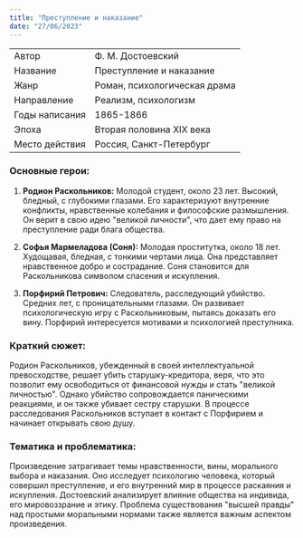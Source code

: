 ```yaml
---
title: "Преступление и наказание"
date: "27/06/2023"
---
```


|                |                              |
| -------------- | ---------------------------- |
| Автор          | Ф. М. Достоевский            |
| Название       | Преступление и наказание     |
| Жанр           | Роман, психологическая драма |
| Направление    | Реализм, психологизм         |
| Годы написания | 1865-1866                    |
| Эпоха          | Вторая половина XIX века     |
| Место действия | Россия, Санкт-Петербург      |

### Основные герои:

1. **Родион Раскольников:** Молодой студент, около 23 лет. Высокий, бледный, с глубокими глазами. Его характеризуют внутренние конфликты, нравственные колебания и философские размышления. Он верит в свою идею "великой личности", что дает ему право на преступление ради блага общества.

2. **Софья Мармеладова (Соня):** Молодая проститутка, около 18 лет. Худощавая, бледная, с тонкими чертами лица. Она представляет нравственное добро и сострадание. Соня становится для Раскольникова символом спасения и искупления.

3. **Порфирий Петрович:** Следователь, расследующий убийство. Средних лет, с проницательными глазами. Он развивает психологическую игру с Раскольниковым, пытаясь доказать его вину. Порфирий интересуется мотивами и психологией преступника.

### Краткий сюжет:

Родион Раскольников, убежденный в своей интеллектуальной превосходстве, решает убить старушку-кредитора, веря, что это позволит ему освободиться от финансовой нужды и стать "великой личностью". Однако убийство сопровождается паническими реакциями, и он также убивает сестру старушки. В процессе расследования Раскольников вступает в контакт с Порфирием и начинает открывать свою душу.

### Тематика и проблематика:

Произведение затрагивает темы нравственности, вины, морального выбора и наказания. Оно исследует психологию человека, который совершил преступление, и его внутренний мир в процессе раскаяния и искупления. Достоевский анализирует влияние общества на индивида, его мировоззрание и этику. Проблема существования "высшей правды" над простыми моральными нормами также является важным аспектом произведения.
